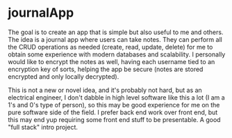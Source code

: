 # journalApp
The goal is to create an app that is simple but also useful to me and others. The idea is a journal app where users can take notes. They can perform all the CRUD operations as needed (create, read, update, delete) for me to obtain some experience with modern databases and scalability. I personally would like to encrypt the notes as well, having each username tied to an encryption key of sorts, helping the app be secure (notes are stored encrypted and only locally decrypted).

This is not a new or novel idea, and it's probably not hard, but as an electrical engineer, I don't dabble in high level software like this a lot (I am a 1's and 0's type of person), so this may be good experience for me on the pure software side of the field. I prefer back end work over front end, but this may end yup requiring some front end stuff to be presentable. A good "full stack" intro project.
